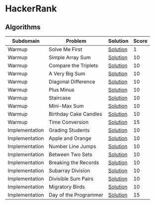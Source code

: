 # HackerRank

## Algorithms

Subdomain | Problem | Solution | Score
------------ | ------------- | ------------- | -------------
Warmup | Solve Me First | [Solution](https://github.com/dylantzx/HackerRank/blob/main/Algorithms/1.%20Warmup/SolveMeFirst.py) | 1
Warmup | Simple Array Sum | [Solution](https://github.com/dylantzx/HackerRank/blob/main/Algorithms/1.%20Warmup/SimpleArraySum.py) | 10
Warmup | Compare the Triplets | [Solution](https://github.com/dylantzx/HackerRank/blob/main/Algorithms/1.%20Warmup/CompareTheTriplets.py) | 10
Warmup | A Very Big Sum | [Solution](https://github.com/dylantzx/HackerRank/blob/main/Algorithms/1.%20Warmup/AVeryBigSum.py) | 10
Warmup | Diagonal Difference | [Solution](https://github.com/dylantzx/HackerRank/blob/main/Algorithms/1.%20Warmup/DiagonalDifference.py) | 10
Warmup | Plus Minus | [Solution](https://github.com/dylantzx/HackerRank/blob/main/Algorithms/1.%20Warmup/PlusMinus.py) | 10
Warmup | Staircase | [Solution](https://github.com/dylantzx/HackerRank/blob/main/Algorithms/1.%20Warmup/Staircase.py) | 10
Warmup | Mini-Max Sum | [Solution](https://github.com/dylantzx/HackerRank/blob/main/Algorithms/1.%20Warmup/MinMaxSum.py) | 10
Warmup | Birthday Cake Candles | [Solution](https://github.com/dylantzx/HackerRank/blob/main/Algorithms/1.%20Warmup/BirthdayCakeCandles.py) | 10
Warmup | Time Conversion | [Solution](https://github.com/dylantzx/HackerRank/blob/main/Algorithms/1.%20Warmup/TimeConversion.py) | 15
Implementation | Grading Students | [Solution]() | 10
Implementation | Apple and Orange | [Solution]() | 10
Implementation | Number Line Jumps | [Solution]() | 10
Implementation | Between Two Sets | [Solution]() | 10
Implementation | Breaking the Records | [Solution]() | 10
Implementation | Subarray Division | [Solution]() | 10
Implementation | Divisible Sum Pairs | [Solution]() | 10
Implementation | Migratory Birds | [Solution]() | 10
Implementation | Day of the Programmer | [Solution]() | 15
